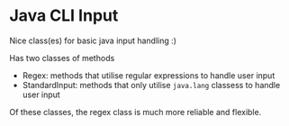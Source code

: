# Java CLI Input
Nice class(es) for basic java input handling :)

Has two classes of methods
- Regex: methods that utilise regular expressions to handle user input
- StandardInput: methods that only utilise `java.lang` classess to handle user input

Of these classes, the regex class is much more reliable and flexible.